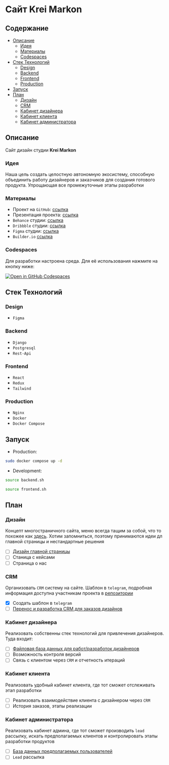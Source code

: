 # Сайт Krei Markon

## Содержание

- [Описание](#описание)
  - [Идея](#идея)
  - [Материалы](#материалы)
  - [Codespaces](#codespaces)
- [Стек Технологий](#стек-технологий)
  - [Design](#design)
  - [Backend](#backend)
  - [Frontend](#frontend)
  - [Production](#production)
- [Запуск](#запуск)
- [План](#план)
  - [Дизайн](#дизайн)
  - [CRM](#crm)
  - [Кабинет дизайнера](#кабинет-дизайнера)
  - [Кабинет клиента](#кабинет-клиента)
  - [Кабинет администратора](#кабинет-администратора)

## Описание

Сайт дизайн студии **Krei Markon**

### Идея

Наша цель создать целостную автономную экосистему, способную объединить работу дизайнеров и заказчиков для создания готового продукта. Упрощающая все промежуточные этапы разработки

### Материалы

- Проект на `GitHub`: [ссылка](https://github.com/orgs/krei-markon/projects/2)
- Презентация проекта: [ссылка](https://docs.google.com/presentation/d/1CMo-88mAKmbrTbQcbS13fPECzOtIU8zMQFkYXHSG2uE/edit?usp=sharing)
- `Behance` студии: [ссылка](https://www.behance.net/krei-markon)
- `Dribbble` студии: [ссылка](https://dribbble.com/krei-markon)
- `Figma` студии: [ссылка](https://www.figma.com/files/recents-and-sharing/recently-viewed?fuid=1325803962736052548)
- `Builder.io` [ссылка](https://www.builder.io/)

### Codespaces

Для разработки настроена среда. Для её использования нажмите на кнопку ниже:

[![Open in GitHub Codespaces](https://github.com/codespaces/badge.svg)](https://codespaces.new/krei-markon/KreiMarkonSite?quickstart=1)

## Стек Технологий

### Design

- `Figma`

### Backend

- `Django`
- `Postgresql`
- `Rest-Api`

### Frontend

- `React`
- `Redux`
- `Tailwind`

### Production

- `Nginx`
- `Docker`
- `Docker Compose`

## Запуск

- Production:

 ```sh
 sudo docker compose up -d
 ```

- Development:

 ```sh
 source backend.sh

 source frontend.sh
 ```

## План

### Дизайн

Концепт многостраничного сайта, меню всегда тащим за собой, что то похожее как [здесь](https://queensymphony.ai/). Хотим запомниться, поэтому принимаются идеи дл главной страницы и нестандартные решения

- [ ] [Дизайн главной страницы](https://github.com/krei-markon/KreiMarkonSite/issues/1)
- [ ] Станица с кейсами
- [ ] Страница о нас

### CRM

Организовать `CRM` систему на сайте. Шаблон в `telegram`, подробная информация доступна участникам проекта в [репозитории](https://github.com/krei-markon/KreiMarkonBot)

- [x] Создать шаблон в `telegram`
- [ ] [Перенос и разработка CRM для заказов дизайнов](https://github.com/krei-markon/KreiMarkonSite/issues/11)

### Кабинет дизайнера

Реализовать собственны стек технологий для привлечения дизайнеров. Туда входит:

- [ ] [Файловая база данных для работ/разработок дизайнеров](https://github.com/krei-markon/KreiMarkonSite/issues/4)
- [ ] Возможность контроля версий
- [ ] Связь с клиентом через `CRM` и отчетность итераций

### Кабинет клиента

Реализовать удобный кабинет клиента, где тот сможет отслеживать этап разработки

- [ ] Реализовать взаимодействие клиента с дизайнером через `CRM`
- [ ] История заказов, этапы реализации

### Кабинет администратора

Реализовать кабинет админа, где тот сможет производить `lead` рассылку, искать предполагаемых клиентов и контролировать этапы разработки продуктов

- [ ] [База данных предполагаемых пользователей](https://github.com/krei-markon/KreiMarkonSite/issues/10)
- [ ] `Lead` рассылка
